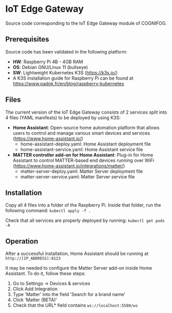 # IoT Edge Gateway
Source code corresponding to the IoT Edge Gateway module of COGNIFOG.

## Prerequisites
Source code has been validated in the following platform:
- **HW**: Raspberry Pi 4B - 4GB RAM
- **OS**: Debian GNU/Linux 11 (bullseye)
- **SW**: Lightweight Kubernetes K3S (https://k3s.io/)
- A K3S installation guide for Raspberry Pi can be found at https://www.padok.fr/en/blog/raspberry-kubernetes

## Files
The current version of the IoT Edge Gateway consists of 2 services split into 4 files (YAML manifests) to be deployed by using K3S:
- **Home Assistant**: Open-source home automation platform that allows users to control and manage various smart devices and services (https://www.home-assistant.io/)
  - home-assistant-deploy.yaml: Home Assistant deployment file
  - home-assistant-service.yaml: Home Assistant service file
- **MATTER controller add-on for Home Assistant**: Plug-in for Home Assistant to control MATTER-based end devices running over WiFi (https://www.home-assistant.io/integrations/matter/)
  - matter-server-deploy.yaml: Matter Server deployment file
  - matter-server-service.yaml: Matter Server service file

## Installation
Copy all 4 files into a folder of the Raspberry Pi. Inside that folder, run the following command:
`kubectl apply -f .`

Check that all services are properly deployed by running:
`kubectl get pods -A`

## Operation
After a successful installation, Home Assistant should be running at `http://[IP_ADDRESS]:8123` 

It may be needed to configure the Matter Server add-on inside Home Assistant. To do it, follow these steps:
1. Go to Settings -> Devices & services
2. Click Add Integration
3. Type 'Matter' into the field 'Search for a brand name'
4. Click 'Matter (BETA)'
5. Check that the URL* field contains `ws://localhost:5580/ws`